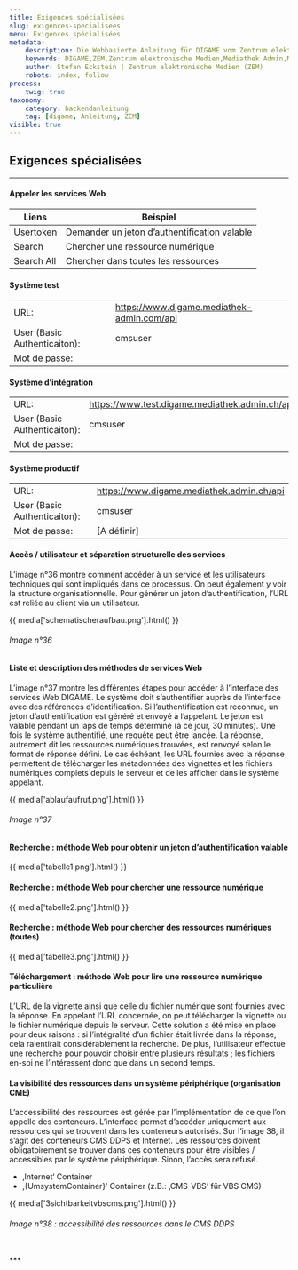```yaml
---
title: Exigences spécialisées
slug: exigences-specialisees
menu: Exigences spécialisées
metadata:
    description: Die Webbasierte Anleitung für DIGAME vom Zentrum elektronische Medien ZEM.
    keywords: DIGAME,ZEM,Zentrum elektronische Medien,Mediathek Admin,Mediathek,Bilddatenbank,Bildverwaltung,Bundesverwaltung,Eidgenossenschaft,Schweizerische Eidgenossenschaft,VBS,Bundesamt für Verteidigung, Bevölkerungsschutz und Sport
    author: Stefan Eckstein | Zentrum elektronische Medien (ZEM)
    robots: index, follow
process:
	twig: true
taxonomy:
    category: backendanleitung
    tag: [digame, Anleitung, ZEM]
visible: true
---
```


## Exigences spécialisées

***

#### Appeler les services Web

| Liens | Beispiel |
| ------ | -- |
| Usertoken | Demander un jeton d’authentification valable |
| Search | Chercher une ressource numérique |
| Search All | Chercher dans toutes les ressources |

#### Système test
|  | |
| ------ | -- |
| URL: | https://www.digame.mediathek-admin.com/api |
| User (Basic Authenticaiton): | cmsuser |
| Mot de passe: |  |

#### Système d’intégration
|  | |
| ------ | -- |
| URL: | https://www.test.digame.mediathek.admin.ch/api |
| User (Basic Authenticaiton): | cmsuser |
| Mot de passe: |  |

#### Système productif
|  | |
| ------ | -- |
| URL: | https://www.digame.mediathek.admin.ch/api |
| User (Basic Authenticaiton): | cmsuser |
| Mot de passe: | [A définir] |


#### Accès / utilisateur et séparation structurelle des services
L’image n°36 montre comment accéder à un service et les utilisateurs techniques qui sont impliqués dans ce processus. On peut également y voir la structure organisationnelle. Pour générer un jeton d’authentification, l’URL est reliée au client via un utilisateur.

{{ media['schematischeraufbau.png'].html() }}
###### Image n°36

#### Liste et description des méthodes de services Web
L’image n°37 montre les différentes étapes pour accéder à l’interface des services Web DIGAME. Le système doit s’authentifier auprès de l’interface avec des références d’identification. Si l’authentification est reconnue, un jeton d’authentification est généré et envoyé à l’appelant. Le jeton est valable pendant un laps de temps déterminé (à ce jour, 30 minutes). Une fois le système authentifié, une requête peut être lancée. La réponse, autrement dit les ressources numériques trouvées, est renvoyé selon le format de réponse défini. Le cas échéant, les URL fournies avec la réponse permettent de télécharger les métadonnées des vignettes et les fichiers numériques complets depuis le serveur et de les afficher dans le système appelant.

{{ media['ablaufaufruf.png'].html() }}
###### Image n°37

#### Recherche : méthode Web pour obtenir un jeton d’authentification valable
{{ media['tabelle1.png'].html() }}

#### Recherche : méthode Web pour chercher une ressource numérique
{{ media['tabelle2.png'].html() }}

#### Recherche : méthode Web pour chercher des ressources numériques (toutes)
{{ media['tabelle3.png'].html() }}

#### Téléchargement : méthode Web pour lire une ressource numérique particulière
L’URL de la vignette ainsi que celle  du fichier numérique sont fournies avec la réponse. En appelant l’URL concernée, on peut télécharger la vignette ou le fichier numérique depuis le serveur. Cette solution a été mise en place pour deux raisons : si l’intégralité d’un fichier était livrée dans la réponse, cela ralentirait considérablement la recherche. De plus, l’utilisateur effectue une recherche pour pouvoir choisir entre plusieurs résultats ; les fichiers en-soi ne l’intéressent donc que dans un second temps.

#### La visibilité des ressources dans un système périphérique (organisation CME)
L’accessibilité des ressources est gérée par l’implémentation de ce que l’on appelle des conteneurs. L’interface permet d’accéder uniquement aux ressources qui se trouvent dans les conteneurs autorisés. Sur l’image 38, il s’agit des conteneurs CMS DDPS et Internet.
Les ressources doivent obligatoirement se trouver dans ces conteneurs pour être visibles / accessibles par le système périphérique. Sinon, l’accès sera refusé.
 - ‚Internet‘ Container
 - ‚{UmsystemContainer}‘ Container (z.B.: ‚CMS-VBS‘ für VBS CMS)

{{ media['3sichtbarkeitvbscms.png'].html() }}
###### Image n°38 : accessibilité des ressources dans le CMS DDPS




<br>
***

